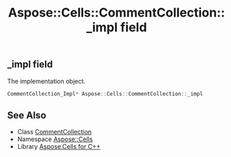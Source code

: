 ﻿---
title: Aspose::Cells::CommentCollection::_impl field
linktitle: _impl
second_title: Aspose.Cells for C++ API Reference
description: 'Aspose::Cells::CommentCollection::_impl field. The implementation object in C++.'
type: docs
weight: 1300
url: /cpp/aspose.cells/commentcollection/_impl/
---
## _impl field


The implementation object.

```cpp
CommentCollection_Impl* Aspose::Cells::CommentCollection::_impl
```

## See Also

* Class [CommentCollection](../)
* Namespace [Aspose::Cells](../../)
* Library [Aspose.Cells for C++](../../../)
